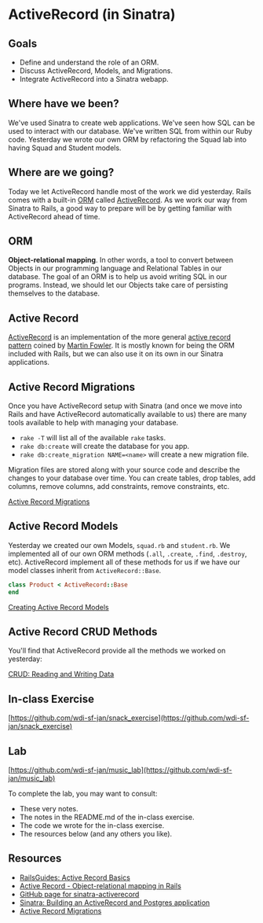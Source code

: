 ActiveRecord (in Sinatra)
==========================

Goals
-----

- Define and understand the role of an ORM.
- Discuss ActiveRecord, Models, and Migrations.
- Integrate ActiveRecord into a Sinatra webapp.

Where have we been?
-------------------

We've used Sinatra to create web applications. We've seen how SQL can
be used to interact with our database. We've written SQL from within
our Ruby code. Yesterday we wrote our own ORM by refactoring the Squad
lab into having Squad and Student models.

Where are we going?
-------------------

Today we let ActiveRecord handle most of the work we did
yesterday. Rails comes with a built-in
[ORM](http://en.wikipedia.org/wiki/Object-relational_mapping)
called
[ActiveRecord](https://github.com/rails/rails/tree/master/activerecord).
As we work our way from Sinatra to Rails, a good way to prepare will
be by getting familiar with ActiveRecord ahead of time.

ORM
---

__Object-relational mapping__. In other words, a tool to convert
between Objects in our programming language and Relational Tables in
our database. The goal of an ORM is to help us avoid writing SQL in
our programs. Instead, we should let our Objects take care of
persisting themselves to the database.

Active Record
-------------

[ActiveRecord](http://guides.rubyonrails.org/active_record_basics.html)
is an implementation of the more general
[active record pattern](http://en.wikipedia.org/wiki/Active_record_pattern)
coined by
[Martin Fowler](http://en.wikipedia.org/wiki/Martin_Fowler). It is
mostly known for being the ORM included with Rails, but we can also
use it on its own in our Sinatra applications.

Active Record Migrations
------------------------

Once you have ActiveRecord setup with Sinatra (and once we move into
Rails and have ActiveRecord automatically available to us) there are
many tools available to help with managing your database.

- `rake -T` will list all of the available `rake` tasks.
- `rake db:create` will create the database for you app.
- `rake db:create_migration NAME=<name>` will create a new migration
file.

Migration files are stored along with your source code and describe
the changes to your database over time.  You can create tables, drop
tables, add columns, remove columns, add constraints, remove
constraints, etc.

[Active Record Migrations](http://guides.rubyonrails.org/active_record_migrations.html)

Active Record Models
--------------------

Yesterday we created our own Models, `squad.rb` and `student.rb`. We
implemented all of our own ORM methods (`.all`, `.create`, `.find`,
`.destroy`, etc). ActiveRecord implement all of these methods for us
if we have our model classes inherit from `ActiveRecord::Base`.

```ruby
class Product < ActiveRecord::Base
end
```

[Creating Active Record Models](http://guides.rubyonrails.org/active_record_basics.html#creating-active-record-models)

Active Record CRUD Methods
--------------------------

You'll find that ActiveRecord provide all the methods we worked on yesterday:

[CRUD: Reading and Writing Data](http://guides.rubyonrails.org/active_record_basics.html#crud-reading-and-writing-data)

In-class Exercise
-----------------

[https://github.com/wdi-sf-jan/snack_exercise](https://github.com/wdi-sf-jan/snack_exercise)

Lab
---

[https://github.com/wdi-sf-jan/music_lab](https://github.com/wdi-sf-jan/music_lab)

To complete the lab, you may want to consult:

- These very notes.
- The notes in the README.md of the in-class exercise.
- The code we wrote for the in-class exercise.
- The resources below (and any others you like).

Resources
---------

- [RailsGuides: Active Record Basics](http://guides.rubyonrails.org/active_record_basics.html)
- [Active Record - Object-relational mapping in Rails](https://github.com/rails/rails/tree/master/activerecord)
- [GitHub page for sinatra-activerecord](https://github.com/janko-m/sinatra-activerecord)
- [Sinatra: Building an ActiveRecord and Postgres application](http://www.millwoodonline.co.uk/blog/sinatra-activerecord-postgres-application)
- [Active Record Migrations](http://guides.rubyonrails.org/active_record_migrations.html)
